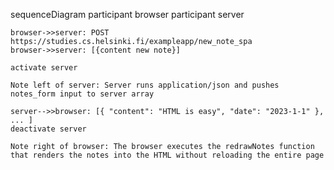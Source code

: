sequenceDiagram
    participant browser
    participant server

    browser->>server: POST https://studies.cs.helsinki.fi/exampleapp/new_note_spa
    browser->>server: [{content new note}]
    
    activate server

    Note left of server: Server runs application/json and pushes notes_form input to server array

    server-->>browser: [{ "content": "HTML is easy", "date": "2023-1-1" }, ... ]
    deactivate server

    Note right of browser: The browser executes the redrawNotes function that renders the notes into the HTML without reloading the entire page